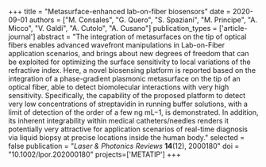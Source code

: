 +++
title = "Metasurface-enhanced lab-on-fiber biosensors"
date = 2020-09-01
authors = ["M. Consales", "G. Quero", "S. Spaziani", "M. Principe", "A. Micco", "V. Galdi", "A. Cutolo", "A. Cusano"]
publication_types = ['article-journal']
abstract = "The integration of metasurfaces on the tip of optical fibers enables advanced wavefront manipulations in Lab-on-Fiber application scenarios, and brings about new degrees of freedom that can be exploited for optimizing the surface sensitivity to local variations of the refractive index. Here, a novel biosensing platform is reported based on the integration of a phase-gradient plasmonic metasurface on the tip of an optical fiber, able to detect biomolecular interactions with very high sensitivity. Specifically, the capability of the proposed platform to detect very low concentrations of streptavidin in running buffer solutions, with a limit of detection of the order of a few ng mL−1, is demonstrated. In addition, its inherent integrability within medical catheters/needles renders it potentially very attractive for application scenarios of real-time diagnosis via liquid biopsy at precise locations inside the human body."
selected = false
publication = "*Laser & Photonics Reviews* **14**(12), 2000180"
doi = "10.1002/lpor.202000180"
projects=['METATIP']
+++
